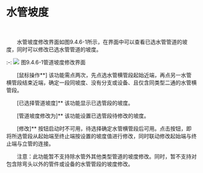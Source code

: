 # 水管坡度
<br/>

&emsp;&emsp;水管坡度修改界面如图9.4.6\-1所示，在界面中可以查看已选水管管道的坡度，同时可以修改已选水管管道的坡度。


:-: ![](images/545.png)
图9.4.6\-1管道坡度修改界面

&emsp;&emsp;[鼠标操作**\] 该功能需点两次，先点选水管横管段起始近端，再点另一水管横管段结束近端，确定一段同坡度、没有分支或设备、且仅含同类型二通的水管横管段。

&emsp;&emsp;[已选择管道坡度\]** 该功能显示已选管段的坡度。

&emsp;&emsp;[管道坡度修改为\]** 该功能设置已选管段待修改的坡度。

&emsp;&emsp;[修改\]** 按钮启动时不可用，待选择确定水管横管段后可用。点击按钮，即将所选管段从起始端至终止端按设置的坡度值进行修改，同时联动修改起始端与终止端与立管的连接。

&emsp;&emsp;注意：此功能暂不支持除水管外其他类型管道的坡度修改。同时，暂不支持对包含除弯头以外的管件或设备的水管管段的坡度修改。